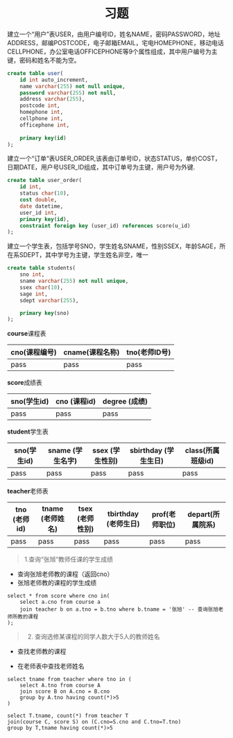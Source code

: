 
# <center>习题</center>

建立一个“用户”表USER，由用户编号ID，姓名NAME，密码PASSWORD，地址ADDRESS，邮编POSTCODE，电子邮箱EMAIL，宅电HOMEPHONE，移动电话CELLPHONE，办公室电话OFFICEPHONE等9个属性组成，其中用户编号为主键，密码和姓名不能为空。

```sql
create table user(
    id int auto_increment,
    name varchar(255) not null unique,
    password varchar(255) not null,
    address varchar(255),
    postcode int,
    homephone int,
    cellphone int,
    officephone int,
	
	primary key(id)
);

```

建立一个“订单“表USER_ORDER,该表由订单号ID，状态STATUS，单价COST，日期DATE，用户号USER_ID组成，其中订单号为主键，用户号为外键.
```sql
create table user_order(
	id int,
	status char(10),
	cost double,
	date datetime,
	user_id int,
	primary key(id),
	constraint foreign key (user_id) references score(u_id)
);
```


建立一个学生表，包括学号SNO，学生姓名SNAME，性别SSEX，年龄SAGE，所在系SDEPT，其中学号为主键，学生姓名非空，唯一

```sql
create table students(
	sno int,
	sname varchar(255) not null unique,
	ssex char(10),
	sage int,
	sdept varchar(255),

	primary key(sno)
);
```


**course**课程表

| cno(课程编号) | cname(课程名称)  | tno(老师ID号)  |
| ------------ | ------------ | ------------ |
|  pass | pass   |  pass |

**score**成绩表

| sno(学生id) | cno (课程id)  | degree (成绩) |
| ------------ | ------------ | ------------ |
|  pass | pass   |  pass |

**student**学生表

| sno(学生id)  | sname (学生名字)  | ssex (学生性别) | sbirthday (学生生日)|class(所属班级id)|
| ------------ | ------------ | ------------ | ------------ | ------------ |
|  pass | pass   |  pass |  pass | pass |

**teacher**老师表

| tno (老师id)  | tname (老师姓名)  | tsex (老师性别) | tbirthday (老师生日)|prof(老师职位)|depart(所属院系)|
| ------------ | ------------     | ------------   | ------------      | ------------ |------------ |
|  pass        | pass             |  pass          |   pass            | pass         |  pass |


> 1.查询“张旭“教师任课的学生成绩

- 查询张旭老师教的课程（返回cno）
- 张旭老师教的课程的学生成绩

```mysql
select * from score where cno in(
	select a.cno from course a
	join teacher b on a.tno = b.tno where b.tname = '张旭' -- 查询张旭老师所教的课程
);
```

> 2. 查询选修某课程的同学人数大于5人的教师姓名

- 查找老师教的课程

- 在老师表中查找老师姓名

```mysql
select tname from teacher where tno in (
	select A.tno from course A
	join score B on A.cno = B.cno
	group by A.tno having count(*)>5
)
```

```mysql
select T.tname, count(*) from teacher T
join(course C, score S) on (C.cno=S.cno and C.tno=T.tno)
group by T,tname having count(*)>5
```







